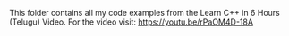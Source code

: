 This folder contains all my code examples from the Learn C++ in 6 Hours (Telugu) Video.
For the video visit:
https://youtu.be/rPaOM4D-18A
